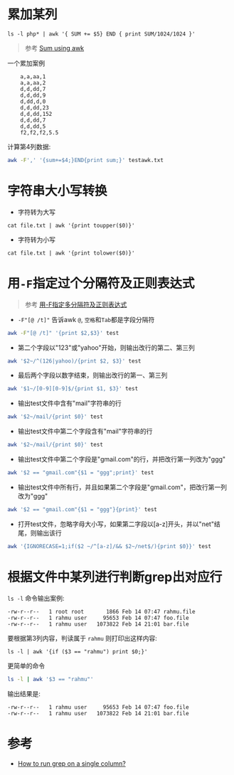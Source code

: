 # 累加某列

```
ls -l php* | awk '{ SUM += $5} END { print SUM/1024/1024 }'
```

> 参考 [Sum using awk](http://www.liamdelahunty.com/tips/linux_ls_awk_totals.php)

一个累加案例

```
    a,a,aa,1
    a,a,aa,2
    d,d,dd,7
    d,d,dd,9
    d,dd,d,0
    d,d,dd,23
    d,d,dd,152
    d,d,dd,7
    d,d,dd,5
    f2,f2,f2,5.5
```

计算第4列数据:

```bash
awk -F',' '{sum+=$4;}END{print sum;}' testawk.txt
```

# 字符串大小写转换

* 字符转为大写

```
cat file.txt | awk '{print toupper($0)}'
```

* 字符转为小写

```
cat file.txt | awk '{print tolower($0)}'
```

# 用`-F`指定过个分隔符及正则表达式

> 参考 [用-F指定多分隔符及正则表达式](https://blog.csdn.net/computer055maxi/article/details/6317251)

* `-F"[@ /t]"` 告诉awk `@`, `空格`和`Tab`都是字段分隔符

```bash
awk -F"[@ /t]" '{print $2,$3}' test
```

* 第二个字段以"123"或"yahoo"开始，则输出改行的第二、第三列

```bash
awk '$2~/^(126|yahoo)/{print $2, $3}' test
```

* 最后两个字段以数字结束，则输出改行的第一、第三列

```bash
awk '$1~/[0-9][0-9]$/{print $1, $3}' test
```

* 输出test文件中含有"mail"字符串的行

```bash
awk '$2~/mail/{print $0}' test
```

* 输出test文件中第二个字段含有"mail"字符串的行

```bash
awk '$2~/mail/{print $0}' test
```

* 输出test文件中第二个字段是"gmail.com"的行，并把改行第一列改为"ggg"

```bash
awk '$2 == "gmail.com"{$1 = "ggg";print}' test
```

* 输出test文件中所有行，并且如果第二个字段是"gmail.com"，把改行第一列改为"ggg"

```bash
awk '$2 == "gmail.com"{$1 = "ggg"}{print}' test
```

* 打开test文件，忽略字母大小写，如果第二字段以[a-z]开头，并以"net"结尾，则输出该行

```bash
awk '{IGNORECASE=1;if($2 ~/^[a-z]/&& $2~/net$/){print $0}}' test
```

# 根据文件中某列进行判断grep出对应行

`ls -l` 命令输出案例:

```
-rw-r--r--   1 root root       1866 Feb 14 07:47 rahmu.file
-rw-r--r--   1 rahmu user     95653 Feb 14 07:47 foo.file
-rw-r--r--   1 rahmu user   1073822 Feb 14 21:01 bar.file
```

要根据第3列内容，判读属于 `rahmu` 则打印出这样内容:

```
ls -l | awk '{if ($3 == "rahmu") print $0;}'
```

更简单的命令

```bash
ls -l | awk '$3 == "rahmu"'
```

输出结果是:

```
-rw-r--r--   1 rahmu user     95653 Feb 14 07:47 foo.file
-rw-r--r--   1 rahmu user   1073822 Feb 14 21:01 bar.file
```

# 参考

- [How to run grep on a single column?](https://unix.stackexchange.com/questions/31753/how-to-run-grep-on-a-single-column)
